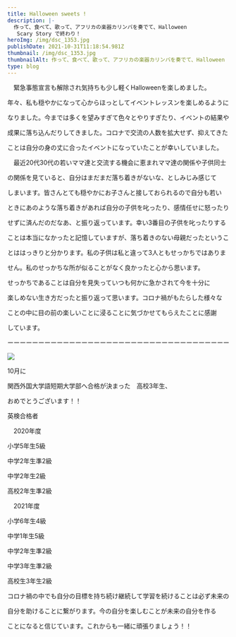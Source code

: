 ```yaml
---
title: Halloween sweets !　
description: |-
  作って、食べて、歌って、アフリカの楽器カリンバを奏でて、Halloween
   Scary Story で終わり！
heroImg: /img/dsc_1353.jpg
publishDate: 2021-10-31T11:18:54.981Z
thumbnail: /img/dsc_1353.jpg
thumbnailAlt: 作って、食べて、歌って、アフリカの楽器カリンバを奏でて、Halloween  Scary Story で終わり！
type: blog
---
```

　緊急事態宣言も解除され気持ちも少し軽くHalloweenを楽しめました。

年々、私も穏やかになって心からほっとしてイベントレッスンを楽しめるように

なりました。今までは多くを望みすぎて色々とやりすぎたり、イベントの結果や

成果に落ち込んだりしてきました。コロナで交流の人数を拡大せず、抑えてきた

ことは自分の身の丈に合ったイベントになっていたことが幸いしていました。

　最近20代30代の若いママ達と交流する機会に恵まれママ達の関係や子供同士

の関係を見ていると、自分はまだまだ落ち着きがないな、としみじみ感じて

しまいます。皆さんとても穏やかにお子さんと接しておられるので自分も若い

ときにあのような落ち着きがあれば自分の子供を叱ったり、感情任せに怒ったり

せずに済んだのだなあ、と振り返っています。幸い3番目の子供を叱ったりする

ことは本当になかったと記憶していますが、落ち着きのない母親だったというこ

とははっきりと分かります。私の子供は私と違って3人ともせっかちではありま

せん。私のせっかちな所が似ることがなく良かったと心から思います。

せっかちであることは自分を見失っていつも何かに急かされて今を十分に

楽しめない生き方だったと振り返って思います。コロナ禍がもたらした様々な

ことの中に目の前の楽しいことに浸ることに気づかせてもらえたことに感謝

しています。

ーーーーーーーーーーーーーーーーーーーーーーーーーーーーーーーーーーーー

![](/img/kimg2889.jpg)

10月に

関西外国大学語短期大学部へ合格が決まった　高校3年生、

おめでとうございます！！

英検合格者

　2020年度　　　

小学5年生5級　　

中学2年生準2級　

中学2年生2級　　

高校2年生準2級　　　　　　　　　　　　　　　　　　　　　

　2021年度　　　　　　　　

小学6年生4級

中学1年生5級

中学2年生準2級　

中学3年生準2級

高校生3年生2級

コロナ禍の中でも自分の目標を持ち続け継続して学習を続けることは必ず未来の

自分を助けることに繋がります。今の自分を楽しむことが未来の自分を作る

ことになると信じています。これからも一緒に頑張りましょう！！